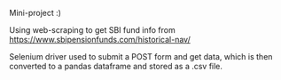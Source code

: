 Mini-project :)

Using web-scraping to get SBI fund info from https://www.sbipensionfunds.com/historical-nav/

Selenium driver used to submit a POST form and get data, which is then converted to a pandas dataframe and stored as a .csv file.
